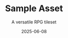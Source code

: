 ---
title: Sample Asset
subtitle: A versatile RPG tileset
date: 2025-06-08
lastUpdated: 2025-06-09T15:57
time: 10:00
content: A sample RPG asset. ![Sample](images/asset1.png) [Download](https://example.com/sample_asset)
---